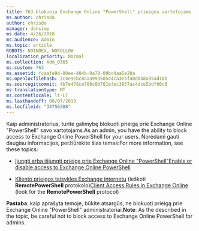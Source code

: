 ```yaml
---
title: 763 blokuoja Exchange Online "PowerShell" prieigos vartotojams
ms.author: chrisda
author: chrisda
manager: dansimp
ms.date: 4/26/2018
ms.audience: Admin
ms.topic: article
ROBOTS: NOINDEX, NOFOLLOW
localization_priority: Normal
ms.collection: Adm_O365
ms.custom: 763
ms.assetid: fcaafe9d-80ee-404b-9a70-00bc4aa5e28a
ms.openlocfilehash: 3c4e9ebc8aaa99350544ca3e5fa0d058a95ad16b
ms.sourcegitcommit: 4b7e478ce700c0b781efec3857ac4dce5bdf00c6
ms.translationtype: MT
ms.contentlocale: lt-LT
ms.lasthandoff: 06/07/2019
ms.locfileid: "34756388"
---
```

<span data-ttu-id="8a19c-102">Kaip administratorius, turite galimybę blokuoti prieigą prie Exchange Online "PowerShell" savo vartotojams.</span><span class="sxs-lookup"><span data-stu-id="8a19c-102">As an admin, you have the ability to block access to Exchange Online PowerShell for your users.</span></span> <span data-ttu-id="8a19c-103">Norėdami gauti daugiau informacijos, peržiūrėkite šias temas:</span><span class="sxs-lookup"><span data-stu-id="8a19c-103">For more information, see these topics:</span></span>

- [<span data-ttu-id="8a19c-104">Įjungti arba išjungti prieigą prie Exchange Online "PowerShell"</span><span class="sxs-lookup"><span data-stu-id="8a19c-104">Enable or disable access to Exchange Online PowerShell</span></span>](https://docs.microsoft.com/powershell/exchange/exchange-online/disable-access-to-exchange-online-powershell)

- <span data-ttu-id="8a19c-105">[Kliento prieigos taisykles Exchange internetu](https://technet.microsoft.com/library/mt842508.aspx) (ieškoti **RemotePowerShell** protokolo)</span><span class="sxs-lookup"><span data-stu-id="8a19c-105">[Client Access Rules in Exchange Online](https://technet.microsoft.com/library/mt842508.aspx) (look for the **RemotePowerShell** protocol)</span></span> 

<span data-ttu-id="8a19c-106">**Pastaba**: kaip aprašyta temoje, būkite atsargūs, ne blokuoti prieigą prie Exchange Online "PowerShell" administratoriai.</span><span class="sxs-lookup"><span data-stu-id="8a19c-106">**Note**: As the described in the topic, be careful not to block access to Exchange Online PowerShell for admins.</span></span>
